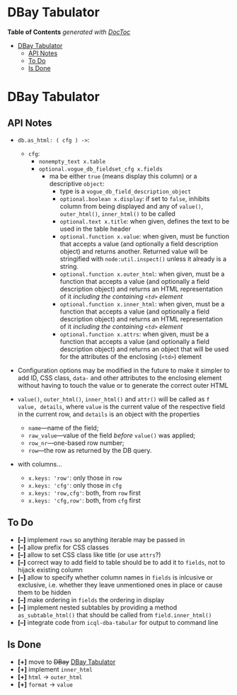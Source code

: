 

# DBay Tabulator


<!-- START doctoc generated TOC please keep comment here to allow auto update -->
<!-- DON'T EDIT THIS SECTION, INSTEAD RE-RUN doctoc TO UPDATE -->
**Table of Contents**  *generated with [DocToc](https://github.com/thlorenz/doctoc)*

- [DBay Tabulator](#dbay-tabulator)
  - [API Notes](#api-notes)
  - [To Do](#to-do)
  - [Is Done](#is-done)

<!-- END doctoc generated TOC please keep comment here to allow auto update -->



# DBay Tabulator

## API Notes

* `db.as_html: ( cfg ) ->`:
  * `cfg`:
    * `nonempty_text x.table`
    * `optional.vogue_db_fieldset_cfg x.fields`
      * ma be either `true` (means display this column) or a descriptive `object`:
        * type is a `vogue_db_field_description_object`
        * `optional.boolean x.display`: if set to `false`, inhibits column from being displayed and any of
          `value()`, `outer_html()`, `inner_html()` to be called
        * `optional.text x.title`: when given, defines the text to be used in the table header
        * `optional.function x.value`: when given, must be function that accepts a value (and optionally a
          field description object) and returns another. Returned value will be stringified with
          `node:util.inspect()` unless it already is a string.
        * `optional.function x.outer_html`: when given, must be a function that accepts a value (and
          optionally a field description object) and returns an HTML representation of it *including the
          containing `<td>` element*
        * `optional.function x.inner_html`: when given, must be a function that accepts a value (and
          optionally a field description object) and returns an HTML representation of it *including the
          containing `<td>` element*
        * `optional.function x.attrs`: when given, must be a function that accepts a value (and
          optionally a field description object) and returns an object that will be used for
          the attributes of the enclosing (`<td>`) element

* Configuration options may be modified in the future to make it simpler to add ID, CSS class,
  `data-` and other attributes to the enclosing element without having to touch the value or to generate the
  correct outer HTML
* `value()`, `outer_html()`, `inner_html()` and `attr()` will be called as `f value, details`, where
  `value` is the current value of the respective field in the current row, and `details` is an object with
  the properties
  * `name`—name of the field;
  * `raw_value`—value of the field *before* `value()` was applied;
  * `row_nr`—one-based row number;
  * `row`—the row as returned by the DB query.

* with columns...
  * `x.keys: 'row'`: only those in `row`
  * `x.keys: 'cfg'`: only those in `cfg`
  * `x.keys: 'row,cfg'`: both, from `row` first
  * `x.keys: 'cfg,row'`: both, from `cfg` first


## To Do

  * **[–]** implement `rows` so anything iterable may be passed in
  * **[–]** allow prefix for CSS classes
  * **[–]** allow to set CSS class like title (or use `attrs`?)
  * **[–]** correct way to add field to table should be to add it to `fields`, not to hijack existing column
  * **[–]** allow to specify whether column names in `fields` is inlcusive or exclusive, i.e. whether they leave
    unmentioned ones in place or cause them to be hidden
  * **[–]** make ordering in `fields` the ordering in display
  * **[–]** implement nested subtables by providing a method `as_subtable_html()` that should be called from
    `field.inner_html()`
  * **[–]** integrate code from `icql-dba-tabular` for output to command line

## Is Done

  * **[+]** move to <del>DBay</del> <ins>DBay Tabulator</ins>
  * **[+]** implement `inner_html`
  * **[+]** `html` -> `outer_html`
  * **[+]** `format` -> `value`
